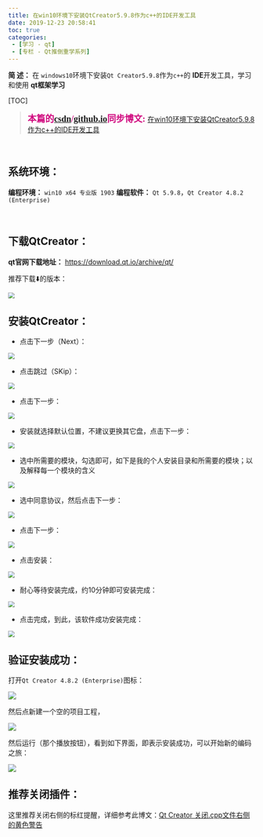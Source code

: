 ```yaml
---
title: 在win10环境下安装QtCreator5.9.8作为c++的IDE开发工具
date: 2019-12-23 20:58:41
toc: true
categories: 
 - [学习 - qt]
 - [专栏 - Qt推倒重学系列]
---
```




**简  述：** 在 `windows10`环境下安装`Qt Creator5.9.8`作为`c++`的 **IDE**开发工具，学习和使用 **qt框架学习**

<!-- more -->

[TOC]

> <font color=#D0087E  size=4 face="幼圆">**本篇的[csdn](https://blog.csdn.net/qq_33154343)/[github.io](https://touwoyimuli.github.io/)同步博文:** </font>  [在win10环境下安装QtCreator5.9.8作为c++的IDE开发工具](https://blog.csdn.net/qq_33154343/article/details/103674579)

<br>

## 系统环境：

**编程环境：**  `win10 x64 专业版 1903`   **编程软件：**  `Qt 5.9.8`，`Qt Creator 4.8.2 (Enterprise)`

<br>

## 下载QtCreator：

**qt官网下载地址：** https://download.qt.io/archive/qt/

推荐下载⬇️的版本：

<img src="https://raw.githubusercontent.com/touwoyimuli/FigureBed/blog-imange/img/20191223210408.png" style="zoom:80%;" />

<br>

## 安装QtCreator：

- 点击下一步（Next）：

<img src="https://raw.githubusercontent.com/touwoyimuli/FigureBed/blog-imange/img/20191223210928.png" style="zoom:80%;" />



- 点击跳过（SKip）：

<img src="https://raw.githubusercontent.com/touwoyimuli/FigureBed/blog-imange/img/20191223211028.png" style="zoom:80%;" />



- 点击下一步：

<img src="https://raw.githubusercontent.com/touwoyimuli/FigureBed/blog-imange/img/20191223211130.png" style="zoom:80%;" />



- 安装就选择默认位置，不建议更换其它盘，点击下一步：

<img src="https://raw.githubusercontent.com/touwoyimuli/FigureBed/blog-imange/img/20191223211201.png" style="zoom:80%;" />



- 选中所需要的模块，勾选即可，如下是我的个人安装目录和所需要的模块；以及解释每一个模块的含义

<img src="https://raw.githubusercontent.com/touwoyimuli/FigureBed/blog-imange/img/20191223212933.png" style="zoom:80%;" />



- 选中同意协议，然后点击下一步：

<img src="https://raw.githubusercontent.com/touwoyimuli/FigureBed/blog-imange/img/20191223213305.png" style="zoom:80%;" />



- 点击下一步：

<img src="https://raw.githubusercontent.com/touwoyimuli/FigureBed/blog-imange/img/20191223213240.png" style="zoom:80%;" />



- 点击安装：

<img src="https://raw.githubusercontent.com/touwoyimuli/FigureBed/blog-imange/img/20191223213339.png" style="zoom:80%;" />



- 耐心等待安装完成，约10分钟即可安装完成：

<img src="https://raw.githubusercontent.com/touwoyimuli/FigureBed/blog-imange/img/20191223213412.png" style="zoom:80%;" />



- 点击完成，到此，该软件成功安装完成：

<img src="https://raw.githubusercontent.com/touwoyimuli/FigureBed/blog-imange/img/20191223213527.png" style="zoom: 80%;" />



## 验证安装成功：

打开`Qt Creator 4.8.2 (Enterprise)`图标：

![](https://raw.githubusercontent.com/touwoyimuli/FigureBed/blog-imange/img/20191223213821.png)

然后点新建一个空的项目工程，

![](https://raw.githubusercontent.com/touwoyimuli/FigureBed/blog-imange/img/20191223221307.png)

然后运行（那个播放按钮），看到如下界面，即表示安装成功，可以开始新的编码之旅：

![](https://raw.githubusercontent.com/touwoyimuli/FigureBed/blog-imange/img/20191223221201.png)



## 推荐关闭插件：

这里推荐关闭右侧的标红提醒，详细参考此博文：[Qt Creator 关闭.cpp文件右侧的黄色警告](https://blog.csdn.net/qq_33154343/article/details/102943623)

